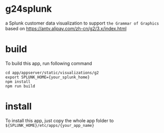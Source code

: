 # g24splunk
a Splunk customer data visualization to support `the Grammar of Graphics` based on https://antv.alipay.com/zh-cn/g2/3.x/index.html

# build
To build this app, run following command
```
cd app/appserver/static/visualizations/g2
export SPLUNK_HOME={your_splunk_home}
npm install
npm run build

```

# install
To install this app, just copy the whole app folder to `${SPLUNK_HOME}/etc/apps/{your_app_name}`

